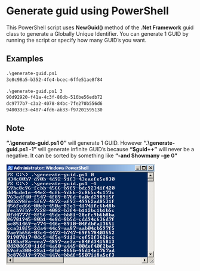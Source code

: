 # Generate guid using PowerShell

This PowerShell script uses **NewGuid()** method of the **.Net Framework** guid class to generate a Globally Unique Identifier. You can generate 1 GUID by running the script or specify how many GUID’s you want.

## Examples

```txt
.\generate-guid.ps1
3e8c98a5-b352-4fe4-bcec-6ffe51ae8f84
```

```txt
.\generate-guid.ps1 3
90d92920-f41a-4c3f-86db-516be56edb72
dc9777b7-c3a2-4078-84bc-7fe270b556d6
940033c3-e487-4fd6-ab33-f97201595130
```

## Note

**“.\generate-guid.ps1 0”** will generate 1 GUID.
However **“.\generate-guid.ps1 -1”** will generate infinite GUID’s because  **“$guid++”** will never be a negative. It can be sorted by something like **“-and $howmany -ge 0”**

![screen1](screen1.png)